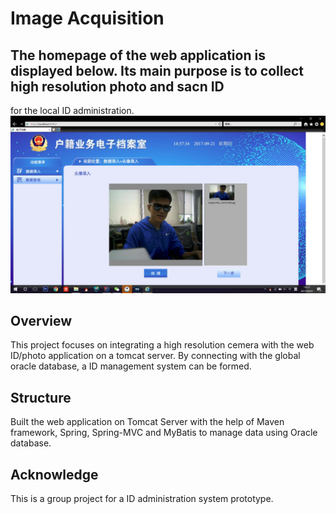 # Image Acquisition

## The homepage of the web application is displayed below. Its main purpose is to collect high resolution photo and sacn ID
for the local ID administration.
![Example](src/example.jpg)


## Overview

This project focuses on integrating a high resolution cemera with the web ID/photo application on a tomcat server. By connecting with the global oracle database, a ID management system can be formed. 



## Structure

Built the web application on Tomcat Server with the help of Maven framework, Spring, Spring-MVC and MyBatis to manage data using Oracle database.


## Acknowledge
This is a group project for a ID administration system prototype.

